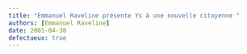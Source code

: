 ```yaml
---
title: "Emmanuel Raveline présente Ys à une nouvelle citoyenne "
authors: [Emmanuel Raveline]
date: 2001-04-30
defectueux: true
---
```

